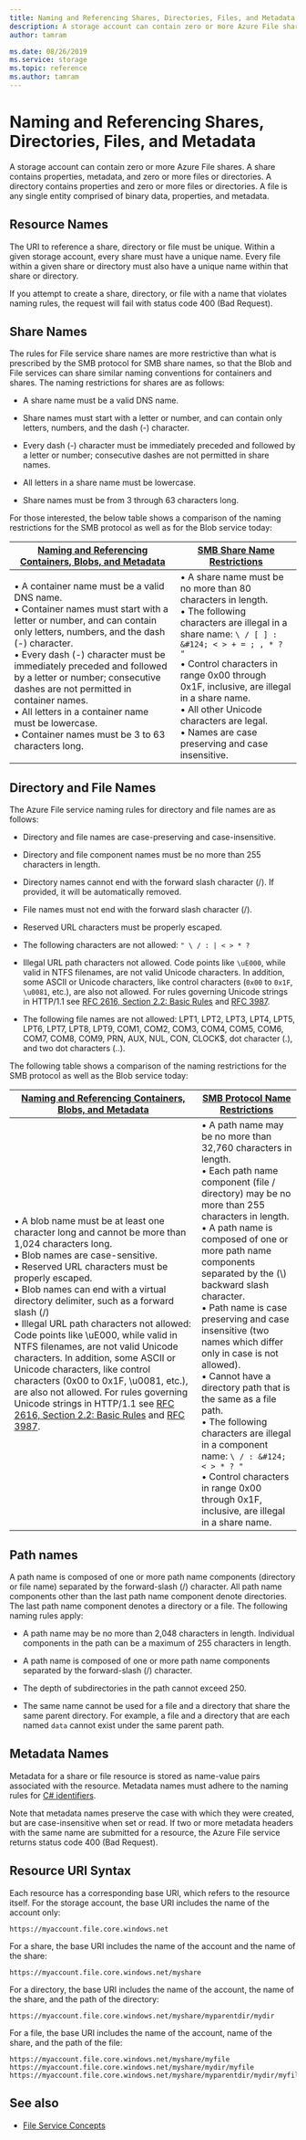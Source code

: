 ```yaml
---
title: Naming and Referencing Shares, Directories, Files, and Metadata - Azure Storage
description: A storage account can contain zero or more Azure File shares. A share contains properties, metadata, and zero or more files or directories. A directory contains properties and zero or more files or directories. A file is any single entity comprised of binary data, properties, and metadata.
author: tamram

ms.date: 08/26/2019
ms.service: storage
ms.topic: reference
ms.author: tamram
---
```


# Naming and Referencing Shares, Directories, Files, and Metadata

A storage account can contain zero or more Azure File shares. A share contains properties, metadata, and zero or more files or directories. A directory contains properties and zero or more files or directories. A file is any single entity comprised of binary data, properties, and metadata.  
  
## Resource Names  

The URI to reference a share, directory or file must be unique. Within a given storage account, every share must have a unique name. Every file within a given share or directory must also have a unique name within that share or directory.  
  
If you attempt to create a share, directory, or file with a name that violates naming rules, the request will fail with status code 400 (Bad Request).  
  
## Share Names  

The rules for File service share names are more restrictive than what is prescribed by the SMB protocol for SMB share names, so that the Blob and File services can share similar naming conventions for containers and shares. The naming restrictions for shares are as follows:  
  
- A share name must be a valid DNS name.  
  
- Share names must start with a letter or number, and can contain only letters, numbers, and the dash (-) character.  
  
- Every dash (-) character must be immediately preceded and followed by a letter or number; consecutive dashes are not permitted in share names.  
  
- All letters in a share name must be lowercase.  
  
- Share names must be from 3 through 63 characters long.  
  
For those interested, the below table shows a comparison of the naming restrictions for the SMB protocol as well as for the Blob service today:  
  
|[Naming and Referencing Containers, Blobs, and Metadata](Naming-and-Referencing-Containers--Blobs--and-Metadata.md)|[SMB Share Name Restrictions](/openspecs/windows_protocols/ms-fscc/dc9978d7-6299-4c5a-a22d-a039cdc716ea)|  
|-------------------------------------------------------------------------------------------------------------------------|--------------------------------------------------------------------------------------------|  
|&bull;&nbsp;A container name must be a valid DNS name.<br />&bull;&nbsp;Container names must start with a letter or number, and can contain only letters, numbers, and the dash (-) character.<br />&bull;&nbsp;Every dash (-) character must be immediately preceded and followed by a letter or number; consecutive dashes are not permitted in container names.<br />&bull;&nbsp;All letters in a container name must be lowercase.<br />&bull;&nbsp;Container names must be 3 to 63 characters long.|&bull;&nbsp;A share name must be no more than 80 characters in length.<br />&bull;&nbsp;The following characters are illegal in a share name: `\ / [ ] : &#124; < > + = ; , * ? "`<br />&bull;&nbsp;Control characters in range 0x00 through 0x1F, inclusive, are illegal in a share name.<br />&bull;&nbsp;All other Unicode characters are legal.<br />&bull;&nbsp;Names are case preserving and case insensitive.|  
  
## Directory and File Names  

The Azure File service naming rules for directory and file names are as follows:  
  
- Directory and file names are case-preserving and case-insensitive.  
  
- Directory and file component names must be no more than 255 characters in length.  
  
- Directory names cannot end with the forward slash character (/). If provided, it will be automatically removed.  
  
- File names must not end with the forward slash character (/).  
  
- Reserved URL characters must be properly escaped.  
  
- The following characters are not allowed: `" \ / : | < > * ?`  
  
- Illegal URL path characters not allowed. Code points like `\uE000`, while valid in NTFS filenames, are not valid Unicode characters. In addition, some ASCII or Unicode characters, like control characters (`0x00` to `0x1F`, `\u0081`, etc.), are also not allowed. For rules governing Unicode strings in HTTP/1.1 see [RFC 2616, Section 2.2: Basic Rules](http://www.ietf.org/rfc/rfc2616.txt) and [RFC 3987](http://www.ietf.org/rfc/rfc3987.txt).  
  
- The following file names are not allowed: LPT1, LPT2, LPT3, LPT4, LPT5, LPT6, LPT7, LPT8, LPT9, COM1, COM2, COM3, COM4, COM5, COM6, COM7, COM8, COM9, PRN, AUX, NUL, CON, CLOCK$, dot character (.), and two dot characters (..).  
  
The following table shows a comparison of the naming restrictions for the SMB protocol as well as the Blob service today:  
  
|[Naming and Referencing Containers, Blobs, and Metadata](Naming-and-Referencing-Containers--Blobs--and-Metadata.md)|[SMB Protocol Name Restrictions](/openspecs/windows_protocols/ms-fscc/dc9978d7-6299-4c5a-a22d-a039cdc716ea)|  
|-------------------------------------------------------------------------------------------------------------------------|-----------------------------------------------------------------------------------------------|  
|&bull;&nbsp;A blob name must be at least one character long and cannot be more than 1,024 characters long.<br />&bull;&nbsp;Blob names are case-sensitive.<br />&bull;&nbsp;Reserved URL characters must be properly escaped.<br />&bull;&nbsp;Blob names can end with a virtual directory delimiter, such as a forward slash (/)<br />&bull;&nbsp;Illegal URL path characters not allowed: Code points like \uE000, while valid in NTFS filenames, are not valid Unicode characters. In addition, some ASCII or Unicode characters, like control characters (0x00 to 0x1F, \u0081, etc.), are also not allowed. For rules governing Unicode strings in HTTP/1.1 see [RFC 2616, Section 2.2: Basic Rules](http://www.ietf.org/rfc/rfc2616.txt) and [RFC 3987](http://www.ietf.org/rfc/rfc3987.txt).|&bull;&nbsp;A path name may be no more than 32,760 characters in length.<br />&bull;&nbsp;Each path name component (file / directory) may be no more than 255 characters in length.<br />&bull;&nbsp;A path name is composed of one or more path name components separated by the (\\) backward slash character.<br />&bull;&nbsp;Path name is case preserving and case insensitive (two names which differ only in case is not allowed).<br />&bull;&nbsp;Cannot have a directory path that is the same as a file path.<br />&bull;&nbsp;The following characters are illegal in a component name: `\ / : &#124; < > * ? "`<br />&bull;&nbsp;Control characters in range 0x00 through 0x1F, inclusive, are illegal in a share name.|  
  
## Path names

A path name is composed of one or more path name components (directory or file name) separated by the forward-slash (/) character. All path name components other than the last path name component denote directories. The last path name component denotes a directory or a file. The following naming rules apply:  
  
- A path name may be no more than 2,048 characters in length. Individual components in the path can be a maximum of 255 characters in length. 
  
- A path name is composed of one or more path name components separated by the forward-slash (/) character.  
  
- The depth of subdirectories in the path cannot exceed 250.  
  
- The same name cannot be used for a file and a directory that share the same parent directory. For example, a file and a directory that are each named `data` cannot exist under the same parent path.  
  
## Metadata Names  

Metadata for a share or file resource is stored as name-value pairs associated with the resource. Metadata names must adhere to the naming rules for [C# identifiers](https://docs.microsoft.com/dotnet/csharp/language-reference).  
  
Note that metadata names preserve the case with which they were created, but are case-insensitive when set or read. If two or more metadata headers with the same name are submitted for a resource, the Azure File service returns status code 400 (Bad Request).  
  
## Resource URI Syntax  

Each resource has a corresponding base URI, which refers to the resource itself. For the storage account, the base URI includes the name of the account only:  
  
`https://myaccount.file.core.windows.net`  
  
 For a share, the base URI includes the name of the account and the name of the share:  
  
`https://myaccount.file.core.windows.net/myshare`
  
For a directory, the base URI includes the name of the account, the name of the share, and the path of the directory:  
  
`https://myaccount.file.core.windows.net/myshare/myparentdir/mydir`  
  
For a file, the base URI includes the name of the account, name of the share, and the path of the file:  
  
```
https://myaccount.file.core.windows.net/myshare/myfile  
https://myaccount.file.core.windows.net/myshare/mydir/myfile  
https://myaccount.file.core.windows.net/myshare/myparentdir/mydir/myfile  
```  
  
## See also
  
- [File Service Concepts](File-Service-Concepts.md)
